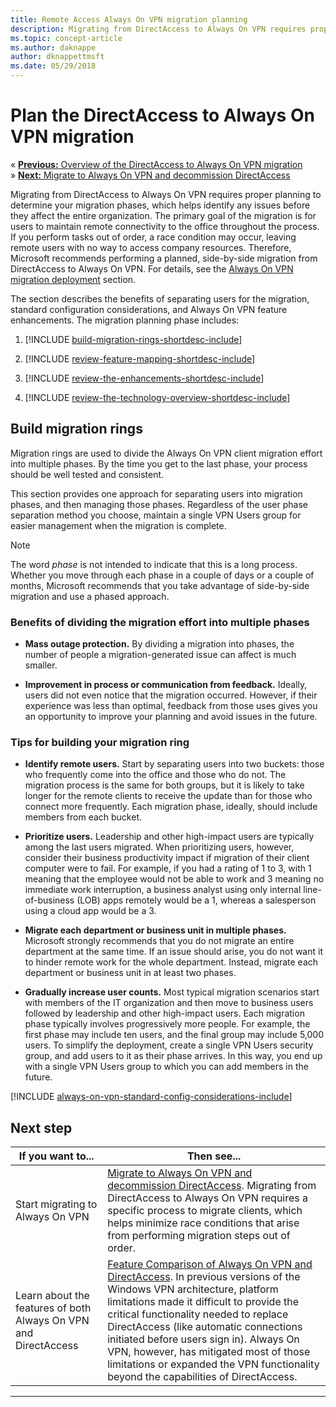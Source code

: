 ```yaml
---
title: Remote Access Always On VPN migration planning
description: Migrating from DirectAccess to Always On VPN requires proper planning to determine your migration phases, which helps identify any issues before they affect the entire organization.
ms.topic: concept-article
ms.author: daknappe
author: dknappettmsft
ms.date: 05/29/2018
---
```


# Plan the DirectAccess to Always On VPN migration

&#171; [**Previous:** Overview of the DirectAccess to Always On VPN migration](da-always-on-migration-overview.md)<br>
&#187; [**Next:** Migrate to Always On VPN and decommission DirectAccess](da-always-on-migration-deploy.md)


Migrating from DirectAccess to Always On VPN requires proper planning to determine your migration phases, which helps identify any issues before they affect the entire organization. The primary goal of the migration is for users to maintain remote connectivity to the office throughout the process. If you perform tasks out of order, a race condition may occur, leaving remote users with no way to access company resources. Therefore, Microsoft recommends performing a planned, side-by-side migration from DirectAccess to Always On VPN. For details, see the [Always On VPN migration deployment](da-always-on-migration-deploy.md) section.

The section describes the benefits of separating users for the migration, standard configuration considerations, and Always On VPN feature enhancements. The migration planning phase includes:

1.  [!INCLUDE [build-migration-rings-shortdesc-include](../includes/build-migration-rings-shortdesc-include.md)]

2.  [!INCLUDE [review-feature-mapping-shortdesc-include](../includes/review-feature-mapping-shortdesc-include.md)]

3.  [!INCLUDE [review-the-enhancements-shortdesc-include](../includes/review-the-enhancements-shortdesc-include.md)]

4.  [!INCLUDE [review-the-technology-overview-shortdesc-include](../includes/review-the-technology-overview-shortdesc-include.md)]

## Build migration rings
Migration rings are used to divide the Always On VPN client migration effort into multiple phases. By the time you get to the last phase, your process should be well tested and consistent.

This section provides one approach for separating users into migration phases, and then managing those phases. Regardless of the user phase separation method you choose, maintain a single VPN Users group for easier management when the migration is complete.

>[!NOTE]
>The word _phase_ is not intended to indicate that this is a long process. Whether you move through each phase in a couple of days or a couple of months, Microsoft recommends that you take advantage of side-by-side migration and use a phased approach.

### Benefits of dividing the migration effort into multiple phases

-   **Mass outage protection.** By dividing a migration into phases, the number of people a migration-generated issue can affect is much smaller.

-   **Improvement in process or communication from feedback.** Ideally, users did not even notice that the migration occurred. However, if their experience was less than optimal, feedback from those uses gives you an opportunity to improve your planning and avoid issues in the future.

### Tips for building your migration ring

-   **Identify remote users.** Start by separating users into two buckets: those who frequently come into the office and those who do not. The migration process is the same for both groups, but it is likely to take longer for the remote clients to receive the update than for those who connect more frequently. Each migration phase, ideally, should include members from each bucket.

-  **Prioritize users.** Leadership and other high-impact users are typically among the last users migrated. When prioritizing users, however, consider their business productivity impact if migration of their client computer were to fail. For example, if you had a rating of 1 to 3, with 1 meaning that the employee would not be able to work and 3 meaning no immediate work interruption, a business analyst using only internal line-of-business (LOB) apps remotely would be a 1, whereas a salesperson using a cloud app would be a 3.

-   **Migrate each department or business unit in multiple phases.** Microsoft strongly recommends that you do not migrate an entire department at the same time. If an issue should arise, you do not want it to hinder remote work for the whole department. Instead, migrate each department or business unit in at least two phases.

-   **Gradually increase user counts.** Most typical migration scenarios start with members of the IT organization and then move to business users followed by leadership and other high-impact users. Each migration phase typically involves progressively more people. For example, the first phase may include ten users, and the final group may include 5,000 users. To simplify the deployment, create a single VPN Users security group, and add users to it as their phase arrives. In this way, you end up with a single VPN Users group to which you can add members in the future.

[!INCLUDE [always-on-vpn-standard-config-considerations-include](../includes/always-on-vpn-standard-config-considerations-include.md)]


## Next step

|If you want to...  |Then see...  |
|---------|---------|
|Start migrating to Always On VPN     |[Migrate to Always On VPN and decommission DirectAccess](da-always-on-migration-deploy.md). Migrating from DirectAccess to Always On VPN requires a specific process to migrate clients, which helps minimize race conditions that arise from performing migration steps out of order.         |
|Learn about the features of both Always On VPN and DirectAccess    |[Feature Comparison of Always On VPN and DirectAccess](../vpn/vpn-map-da.md). In previous versions of the Windows VPN architecture, platform limitations made it difficult to provide the critical functionality needed to replace DirectAccess (like automatic connections initiated before users sign in). Always On VPN, however, has mitigated most of those limitations or expanded the VPN functionality beyond the capabilities of DirectAccess.         |



---
